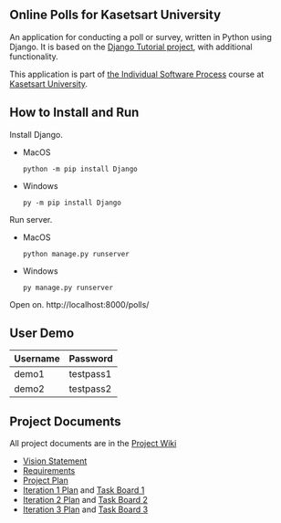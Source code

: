 ## Online Polls for Kasetsart University

An application for conducting a poll or survey, written in Python using Django. It is based on the [Django Tutorial project](https://docs.djangoproject.com/en/4.1/intro/tutorial01/), with additional functionality.

This application is part of [the Individual Software Process](https://cpske.github.io/ISP/) course at [Kasetsart University](https://ku.ac.th).

## How to Install and Run

Install Django.

* MacOS
    ```
    python -m pip install Django
    ```

* Windows
    ```
    py -m pip install Django
    ```

Run server.
* MacOS
    ```
    python manage.py runserver
    ```

* Windows
    ```
    py manage.py runserver
    ```

Open on.
http://localhost:8000/polls/

## User Demo

| Username  | Password  |
|-----------|-----------|
|   demo1   | testpass1 |
|   demo2   | testpass2 |

## Project Documents

All project documents are in the [Project Wiki](https://github.com/inwpolol/ku-polls/wiki)

* [Vision Statement](https://github.com/inwpolol/ku-polls/wiki/Vision-Statement)
* [Requirements](https://github.com/inwpolol/ku-polls/wiki/Requirements)
* [Project Plan](https://github.com/inwpolol/ku-polls/wiki/Development-Plan)
* [Iteration 1 Plan](https://github.com/inwpolol/ku-polls/wiki/Iteration-1-Plan) and [Task Board 1](https://github.com/users/inwpolol/projects/2/views/1?filterQuery=iteration%3A1)
* [Iteration 2 Plan](https://github.com/inwpolol/ku-polls/wiki/Iteration-2-Plan) and [Task Board 2](https://github.com/users/inwpolol/projects/2/views/3?filterQuery=iteration%3A2)
* [Iteration 3 Plan](https://github.com/inwpolol/ku-polls/wiki/Iteration-3-Plan) and [Task Board 3](https://github.com/users/inwpolol/projects/2/views/5?filterQuery=iteration%3A3+&layout=board)